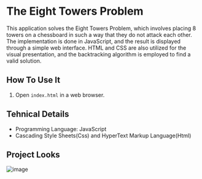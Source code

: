 # The Eight Towers Problem

This application solves the Eight Towers Problem, which involves placing 8 towers on a chessboard in such a way that they do not attack each other. The implementation is done in JavaScript, and the result is displayed through a simple web interface. HTML and CSS are also utilized for the visual presentation, and the backtracking algorithm is employed to find a valid solution.
## How To Use It

1. Open `index.html` in a web browser.

## Tehnical Details

- Programming Language: JavaScript
- Cascading Style Sheets(Css) and HyperText Markup Language(Html)

## Project Looks

![image](https://github.com/bogdanciui18/projectfinal/assets/138584489/76d721ac-af74-45ba-83e2-734903f00184)
